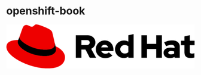 # openshift-book















![image-20220824215829936](./README.assets/image-20220824215829936.png)
